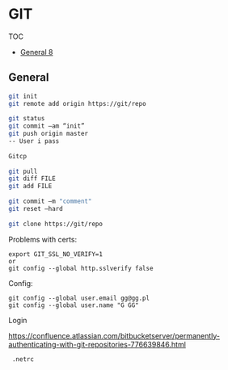 # GIT

TOC
- [General 8](#general)

## General <a name="general"></a>

```Bash
git init
git remote add origin https://git/repo 
    
git status
git commit –am “init”
git push origin master
-- User i pass
    
Gitcp
    
git pull
git diff FILE
git add FILE
    
git commit –m "comment"
git reset –hard
    
git clone https://git/repo
```

Problems with certs:

    export GIT_SSL_NO_VERIFY=1
    or
    git config --global http.sslverify false
    
Config:

    git config --global user.email gg@gg.pl
    git config --global user.name "G GG"
    
Login
    
https://confluence.atlassian.com/bitbucketserver/permanently-authenticating-with-git-repositories-776639846.html

     .netrc

